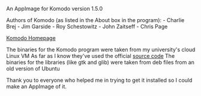 An AppImage for Komodo version 1.5.0

Authors of Komodo (as listed in the About box in the program):
	- Charlie Brej
	- Jim Garside
	- Roy Schestowitz
	- John Zaitseff
	- Chris Page

[Komodo Homepage](https://studentnet.cs.manchester.ac.uk/resources/software/komodo)

The binaries for the Komodo program were taken from my university's cloud Linux VM
	As far as I know they've used the official [source code](https://github.com/UoMCS/komodo)
The binaries for the libraries (like gtk and glib) were taken from deb files from an old version of Ubuntu

Thank you to everyone who helped me in trying to get it installed so I could make an AppImage of it.
